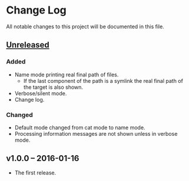 # Change Log

All notable changes to this project will be documented in this file.


## [Unreleased]

### Added
- Name mode printing real final path of files.
  * If the last component of the path is a symlink the real final path of the
    target is also shown.
- Verbose/silent mode.
- Change log.

### Changed
- Default mode changed from cat mode to name mode.
- Processing information messages are not shown unless in verbose mode.


## v1.0.0 – 2016-01-16
- The first release.

[Unreleased]: https://github.com/michal-ruzicka/chfile/compare/v1.0.0...develop



<!--
  vim:textwidth=80:expandtab:tabstop=4:shiftwidth=4:fileencodings=utf8:spelllang=en
-->
